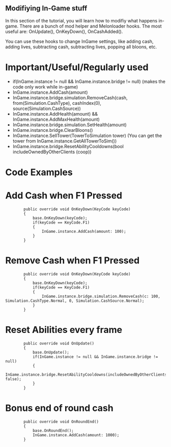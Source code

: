 ## Modifiying In-Game stuff

In this section of the tutorial, you will learn how to modifiy what happens in-game. There are a bunch of mod helper and Melonloader hooks. The most useful are: OnUpdate(), OnKeyDown(),
OnCashAdded().

You can use these hooks to change InGame settings, like adding cash, adding lives, subtracting cash, subtracting lives, popping all bloons, etc.

# Important/Useful/Regularly used 
- if(InGame.instance != null && InGame.instance.bridge != null) (makes the code only work while in-game)
- InGame.instance.AddCash(amount)
- InGame.instance.bridge.simulation.RemoveCash(cash, from(Simulation.CashType), cashIndex(0), source(Simulation.CashSource))
- InGame.instance.AddHealth(amount) && InGame.instance.AddMaxHealth(amount)
- InGame.instance.bridge.simulation.SetHealth(amount)
- InGame.instance.bridge.ClearBloons()
- InGame.instance.SellTower(TowerToSimulation tower) (You can get the tower from InGame.instance.GetAllTowerToSim())
- InGame.instance.bridge.ResetAbilityCooldowns(bool includeOwnedByOtherClients (coop))
# Code Examples

# Add Cash when F1 Pressed
```
        public override void OnKeyDown(KeyCode keyCode)
        {
            base.OnKeyDown(keyCode);
            if(keyCode == KeyCode.F1)
            {
                InGame.instance.AddCash(amount: 100);
            }
        }
```
# Remove Cash when F1 Pressed
```
        public override void OnKeyDown(KeyCode keyCode)
        {
            base.OnKeyDown(keyCode);
            if(keyCode == KeyCode.F1)
            {
                InGame.instance.bridge.simulation.RemoveCash(c: 100, Simulation.CashType.Normal, 0, Simulation.CashSource.Normal);
            }
        }
```
# Reset Abilities every frame
```
        public override void OnUpdate()
        {
            base.OnUpdate();
            if(InGame.instance != null && InGame.instance.bridge != null)
            {
                InGame.instance.bridge.ResetAbilityCooldowns(includeOwnedByOtherClients: false);
            }
        }
```
# Bonus end of round cash
```
        public override void OnRoundEnd()
        {
            base.OnRoundEnd();
            InGame.instance.AddCash(amount: 1000);
        }
```
